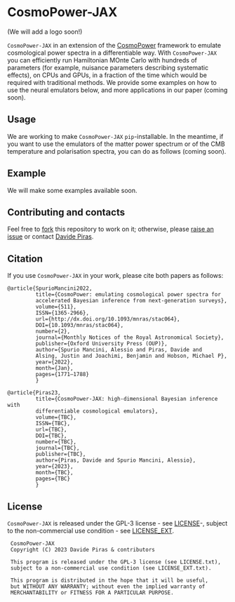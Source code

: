 # CosmoPower-JAX

(We will add a logo soon!)

`CosmoPower-JAX` in an extension of the [CosmoPower](https://github.com/alessiospuriomancini/cosmopower) framework to emulate cosmological power spectra in a differentiable way. With `CosmoPower-JAX` you can efficiently run Hamiltonian MOnte Carlo with hundreds of parameters (for example, nuisance parameters describing systematic effects), on CPUs and GPUs, in a fraction of the time which would be required with traditional methods. We provide some examples on how to use the neural emulators below, and more applications in our paper (coming soon).

## Usage

We are working to make `CosmoPower-JAX` `pip`-installable. In the meantime, if you want to use the emulators of the matter power spectrum or of the CMB temperature and polarisation spectra, you can do as follows (coming soon).

## Example

We will make some examples available soon.

## Contributing and contacts

Feel free to [fork](https://github.com/dpiras/cosmopower-jax/fork) this repository to work on it; otherwise, please [raise an issue](https://github.com/dpiras/cosmopower-jax/issues) or contact [Davide Piras](mailto:davide.piras@unige.ch).

## Citation
If you use `CosmoPower-JAX` in your work, please cite both papers as follows:

    @article{SpurioMancini2022,
             title={CosmoPower: emulating cosmological power spectra for 
             accelerated Bayesian inference from next-generation surveys},
             volume={511},
             ISSN={1365-2966},
             url={http://dx.doi.org/10.1093/mnras/stac064},
             DOI={10.1093/mnras/stac064},
             number={2},
             journal={Monthly Notices of the Royal Astronomical Society},
             publisher={Oxford University Press (OUP)},
             author={Spurio Mancini, Alessio and Piras, Davide and 
             Alsing, Justin and Joachimi, Benjamin and Hobson, Michael P},
             year={2022},
             month={Jan},
             pages={1771–1788}
             }
             
    @article{Piras23,
             title={CosmoPower-JAX: high-dimensional Bayesian inference with 
             differentiable cosmological emulators},
             volume={TBC},
             ISSN={TBC},
             url={TBC},
             DOI={TBC},
             number={TBC},
             journal={TBC},
             publisher={TBC},
             author={Piras, Davide and Spurio Mancini, Alessio},
             year={2023},
             month={TBC},
             pages={TBC}
             }

## License

`CosmoPower-JAX` is released under the GPL-3 license - see [LICENSE](https://github.com/dpiras/cosmopower-jax/blob/main/LICENSE.txt)-, subject to 
the non-commercial use condition - see [LICENSE_EXT](https://github.com/dpiras/cosmopower-jax/blob/main/LICENSE_EXT.txt).

     CosmoPower-JAX     
     Copyright (C) 2023 Davide Piras & contributors

     This program is released under the GPL-3 license (see LICENSE.txt), 
     subject to a non-commercial use condition (see LICENSE_EXT.txt).

     This program is distributed in the hope that it will be useful,
     but WITHOUT ANY WARRANTY; without even the implied warranty of
     MERCHANTABILITY or FITNESS FOR A PARTICULAR PURPOSE.
